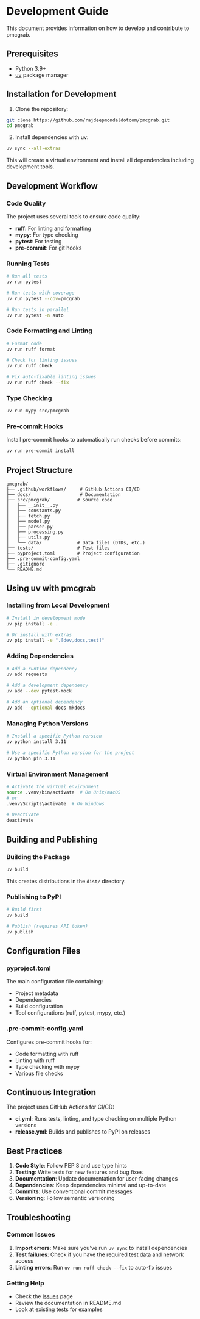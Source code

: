 # Development Guide

This document provides information on how to develop and contribute to pmcgrab.

## Prerequisites

- Python 3.9+
- [uv](https://docs.astral.sh/uv/) package manager

## Installation for Development

1. Clone the repository:

```bash
git clone https://github.com/rajdeepmondaldotcom/pmcgrab.git
cd pmcgrab
```

2. Install dependencies with uv:

```bash
uv sync --all-extras
```

This will create a virtual environment and install all dependencies including development tools.

## Development Workflow

### Code Quality

The project uses several tools to ensure code quality:

- **ruff**: For linting and formatting
- **mypy**: For type checking
- **pytest**: For testing
- **pre-commit**: For git hooks

### Running Tests

```bash
# Run all tests
uv run pytest

# Run tests with coverage
uv run pytest --cov=pmcgrab

# Run tests in parallel
uv run pytest -n auto
```

### Code Formatting and Linting

```bash
# Format code
uv run ruff format

# Check for linting issues
uv run ruff check

# Fix auto-fixable linting issues
uv run ruff check --fix
```

### Type Checking

```bash
uv run mypy src/pmcgrab
```

### Pre-commit Hooks

Install pre-commit hooks to automatically run checks before commits:

```bash
uv run pre-commit install
```

## Project Structure

```
pmcgrab/
├── .github/workflows/     # GitHub Actions CI/CD
├── docs/                  # Documentation
├── src/pmcgrab/          # Source code
│   ├── __init__.py
│   ├── constants.py
│   ├── fetch.py
│   ├── model.py
│   ├── parser.py
│   ├── processing.py
│   ├── utils.py
│   └── data/             # Data files (DTDs, etc.)
├── tests/                # Test files
├── pyproject.toml        # Project configuration
├── .pre-commit-config.yaml
├── .gitignore
└── README.md
```

## Using uv with pmcgrab

### Installing from Local Development

```bash
# Install in development mode
uv pip install -e .

# Or install with extras
uv pip install -e ".[dev,docs,test]"
```

### Adding Dependencies

```bash
# Add a runtime dependency
uv add requests

# Add a development dependency
uv add --dev pytest-mock

# Add an optional dependency
uv add --optional docs mkdocs
```

### Managing Python Versions

```bash
# Install a specific Python version
uv python install 3.11

# Use a specific Python version for the project
uv python pin 3.11
```

### Virtual Environment Management

```bash
# Activate the virtual environment
source .venv/bin/activate  # On Unix/macOS
# or
.venv\Scripts\activate  # On Windows

# Deactivate
deactivate
```

## Building and Publishing

### Building the Package

```bash
uv build
```

This creates distributions in the `dist/` directory.

### Publishing to PyPI

```bash
# Build first
uv build

# Publish (requires API token)
uv publish
```

## Configuration Files

### pyproject.toml

The main configuration file containing:

- Project metadata
- Dependencies
- Build configuration
- Tool configurations (ruff, pytest, mypy, etc.)

### .pre-commit-config.yaml

Configures pre-commit hooks for:

- Code formatting with ruff
- Linting with ruff
- Type checking with mypy
- Various file checks

## Continuous Integration

The project uses GitHub Actions for CI/CD:

- **ci.yml**: Runs tests, linting, and type checking on multiple Python versions
- **release.yml**: Builds and publishes to PyPI on releases

## Best Practices

1. **Code Style**: Follow PEP 8 and use type hints
2. **Testing**: Write tests for new features and bug fixes
3. **Documentation**: Update documentation for user-facing changes
4. **Dependencies**: Keep dependencies minimal and up-to-date
5. **Commits**: Use conventional commit messages
6. **Versioning**: Follow semantic versioning

## Troubleshooting

### Common Issues

1. **Import errors**: Make sure you've run `uv sync` to install dependencies
2. **Test failures**: Check if you have the required test data and network access
3. **Linting errors**: Run `uv run ruff check --fix` to auto-fix issues

### Getting Help

- Check the [Issues](https://github.com/rajdeepmondaldotcom/pmcgrab/issues) page
- Review the documentation in README.md
- Look at existing tests for examples
